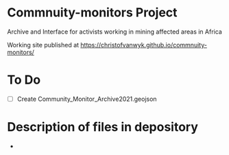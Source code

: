 # Commnuity-monitors Project
Archive and Interface for activists working in mining affected areas in Africa

Working site published at https://christofvanwyk.github.io/commnuity-monitors/

# To Do
- [ ] Create Community_Monitor_Archive2021.geojson


# Description of files in depository
* 
